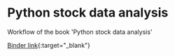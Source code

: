 # Python stock data analysis

Workflow of the book 'Python stock data analysis'

[Binder link](https://mybinder.org/v2/gh/LJ-dev/py-stock/HEAD){:target="_blank"}
